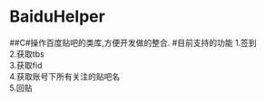 # BaiduHelper
##C#操作百度贴吧的类库,方便开发做的整合.
#目前支持的功能
1.签到<br>
2.获取tbs<br>
3.获取fid<br>
4.获取账号下所有关注的贴吧名<br>
5.回贴



